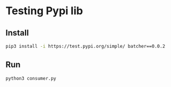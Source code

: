 # Testing Pypi lib

## Install

```bash
pip3 install -i https://test.pypi.org/simple/ batcher==0.0.2
```

## Run

```bash
python3 consumer.py
```
